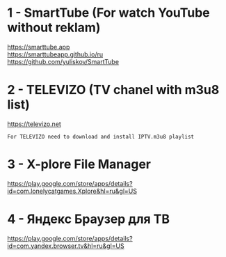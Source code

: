 # 1 - SmartTube (For watch YouTube without reklam)

https://smarttube.app
<br>
https://smarttubeapp.github.io/ru
<br>
https://github.com/yuliskov/SmartTube

# 2 - TELEVIZO (TV chanel with m3u8 list)

https://televizo.net

```
For TELEVIZO need to download and install IPTV.m3u8 playlist
```

# 3 - X-plore File Manager

https://play.google.com/store/apps/details?id=com.lonelycatgames.Xplore&hl=ru&gl=US

# 4 - Яндекс Браузер для ТВ

https://play.google.com/store/apps/details?id=com.yandex.browser.tv&hl=ru&gl=US
